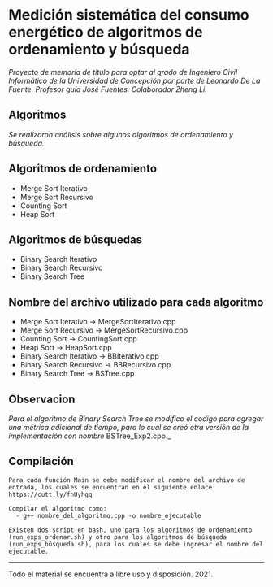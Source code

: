 # Medición sistemática del consumo energético de algoritmos de ordenamiento y búsqueda

_Proyecto de memoría de título para optar al grado de Ingeniero Civil Informático de la Universidad de Concepción por parte de Leonardo De La Fuente. Profesor guía José Fuentes. Colaborador Zheng Li._

## Algoritmos

_Se realizaron análisis sobre algunos algoritmos de ordenamiento y búsqueda._

## Algoritmos de ordenamiento

  - Merge Sort Iterativo
  - Merge Sort Recursivo
  - Counting Sort
  - Heap Sort

## Algoritmos de búsquedas
  
  - Binary Search Iterativo
  - Binary Search Recursivo
  - Binary Search Tree

## Nombre del archivo utilizado para cada algoritmo
 - Merge Sort Iterativo       -> MergeSortIterativo.cpp
 - Merge Sort Recursivo       -> MergeSortRecursivo.cpp
 - Counting Sort              -> CountingSort.cpp
 - Heap Sort                  -> HeapSort.cpp
 - Binary Search Iterativo    -> BBIterativo.cpp
 - Binary Search Recursivo    -> BBRecursivo.cpp
 - Binary Search Tree         -> BSTree.cpp

## Observacion

_Para el algoritmo de Binary Search Tree se modifico el codigo para agregar una métrica adicional de tiempo, para lo cual se creó otra versión de la implementación con nombre_ BSTree_Exp2.cpp._ 

## Compilación

```
Para cada función Main se debe modificar el nombre del archivo de entrada, los cuales se encuentran en el siguiente enlace: https://cutt.ly/fnUyhgq
```
```
Compilar el algoritmo como:
  - g++ nombre_del_algoritmo.cpp -o nombre_ejecutable
```
```
Existen dos script en bash, uno para los algoritmos de ordenamiento (run_exps_ordenar.sh) y otro para los algoritmos de búsqueda (run_exps_búsqueda.sh), para los cuales se debe ingresar el nombre del ejecutable.
```

---
Todo el material se encuentra a libre uso y disposición.
2021.
